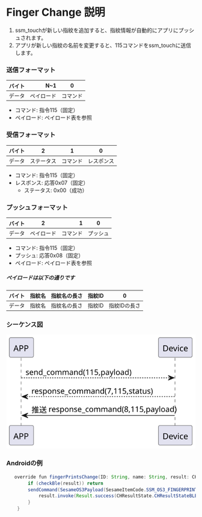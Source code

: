 # Finger Change 説明
1. ssm_touchが新しい指紋を追加すると、指紋情報が自動的にアプリにプッシュされます。
2. アプリが新しい指紋の名前を変更すると、115コマンドをssm_touchに送信します。

### 送信フォーマット

|  バイト  |       N~1 |    0     |
|:------:|----------:|:--------:|
| データ   | ペイロード |  コマンド |

- コマンド: 指令115（固定）
- ペイロード: ペイロード表を参照

### 受信フォーマット
| バイト  |        2   |     1     |     0      |
|:---:|:-----------:|:----:|:---------:|
| データ |  ステータス | コマンド |レスポンス   |
- コマンド: 指令115（固定）
- レスポンス: 応答0x07（固定）
  - ステータス: 0x00（成功）

### プッシュフォーマット

| バイト  |          2 |     1     |  0   |
|:---:|:---:|----------:|:----:|
| データ | ペイロード|   コマンド | プッシュ |
- コマンド: 指令115（固定）
- プッシュ: 応答0x08（固定）
- ペイロード: ペイロード表を参照

##### **ペイロードは以下の通りです**

|  バイト  |     指紋名| 指紋名の長さ| 指紋ID|     0 |
|:------:|:---------:|:--------:|:--------:|:--------:|
| データ   | 指紋名     | 指紋名の長さ |指紋ID|指紋IDの長さ|

### シーケンス図
![アイコン](finger_change.svg)

### Androidの例
```java
   override fun fingerPrintsChange(ID: String, name: String, result: CHResult<CHEmpty>) {
        if (checkBle(result)) return
        sendCommand(SesameOS3Payload(SesameItemCode.SSM_OS3_FINGERPRINT_CHANGE.value, byteArrayOf(ID.hexStringToByteArray().size.toByte()) + ID.hexStringToByteArray() + name.toByteArray())) { res ->
            result.invoke(Result.success(CHResultState.CHResultStateBLE(CHEmpty())))
        }
    }
